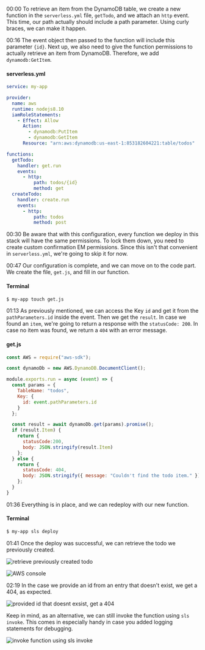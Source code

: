 00:00 To retrieve an item from the DynamoDB table, we create a new function in the `serverless.yml` file, `getTodo`, and we attach an `http` event. This time, our path actually should include a path parameter. Using curly braces, we can make it happen.

00:16 The event object then passed to the function will include this parameter `{id}`. Next up, we also need to give the function permissions to actually retrieve an item from DynamoDB. Therefore, we add `dynamodb:GetItem`.

#### serverless.yml
```yml
service: my-app

provider:
  name: aws
  runtime: nodejs8.10
  iamRoleStatements:
    - Effect: Allow
      Action: 
        - dynamodb:PutItem
        - dynamodb:GetItem
      Resource: "arn:aws:dynamodb:us-east-1:853182604221:table/todos"

functions:
  getTodo:
    handler: get.run
    events: 
      - http:
          path: todos/{id}
          method: get
  createTodo:
    handler: create.run
    events:
      - http:
          path: todos
          method: post
```

00:30 Be aware that with this configuration, every function we deploy in this stack will have the same permissions. To lock them down, you need to create custom confirmation EM permissions. Since this isn't that convenient in `serverless.yml`, we're going to skip it for now.

00:47 Our configuration is complete, and we can move on to the code part. We create the file, `get.js`, and fill in our function.

#### Terminal
```bash
$ my-app touch get.js
```

01:13 As previously mentioned, we can access the Key `id` and get it from the `pathParameters.id` inside the event. Then we get the `result`. In case we found an `item`, we're going to return a response with the `statusCode: 200`. In case no item was found, we return a `404` with an error message.

#### get.js
```javascript
const AWS = require("aws-sdk");

const dynamoDb = new AWS.DynamoDB.DocumentClient();

module.exports.run = async (event) => {
  const params = {
    TableName: "todos",
    Key: {
      id: event.pathParameters.id
    }
  };

  const result = await dynamoDb.get(params).promise();
  if (result.Item) {
    return {
      statusCode:200,
      body: JSON.stringify(result.Item)
    };
  } else {
    return {
      statusCode: 404,
      body: JSON.stringify({ message: "Couldn't find the todo item." })
    };
  }
}
```

01:36 Everything is in place, and we can redeploy with our new function.

#### Terminal
```bash
$ my-app sls deploy
```
01:41 Once the deploy was successful, we can retrieve the todo we previously created.

![retrieve previously created todo](https://d2eip9sf3oo6c2.cloudfront.net/asciicasts/Develop%20a%20Serverless%20Backend%20using%20Node.js%20on%20AWS%20Lambda/original_node-js-deploy-an-aws-lambda-to-retrieve-a-record-from-dynamodb-with-the-serverless-framework/node-js-deploy-an-aws-lambda-to-retrieve-a-record-from-dynamodb-with-the-serverless-framework-retrieve-previously-created-todo.png)

![AWS console](https://d2eip9sf3oo6c2.cloudfront.net/asciicasts/Develop%20a%20Serverless%20Backend%20using%20Node.js%20on%20AWS%20Lambda/original_node-js-deploy-an-aws-lambda-to-retrieve-a-record-from-dynamodb-with-the-serverless-framework/node-js-deploy-an-aws-lambda-to-retrieve-a-record-from-dynamodb-with-the-serverless-framework-AWS-console.png)

02:19 In the case we provide an id from an entry that doesn't exist, we get a 404, as expected. 

![provided id that doesnt exsist, get a 404](https://d2eip9sf3oo6c2.cloudfront.net/asciicasts/Develop%20a%20Serverless%20Backend%20using%20Node.js%20on%20AWS%20Lambda/original_node-js-deploy-an-aws-lambda-to-retrieve-a-record-from-dynamodb-with-the-serverless-framework/node-js-deploy-an-aws-lambda-to-retrieve-a-record-from-dynamodb-with-the-serverless-framework-provided-id-that-doesnt-exsist-get-a-404.png)

Keep in mind, as an alternative, we can still invoke the function using `sls invoke`. This comes in especially handy in case you added logging statements for debugging.

![invoke function using sls invoke](https://d2eip9sf3oo6c2.cloudfront.net/asciicasts/Develop%20a%20Serverless%20Backend%20using%20Node.js%20on%20AWS%20Lambda/original_node-js-deploy-an-aws-lambda-to-retrieve-a-record-from-dynamodb-with-the-serverless-framework/node-js-deploy-an-aws-lambda-to-retrieve-a-record-from-dynamodb-with-the-serverless-framework-invoke-function-using-sls-invoke.png)
